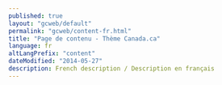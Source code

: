 ```yaml
---
published: true
layout: "gcweb/default"
permalink: "gcweb/content-fr.html"
title: "Page de contenu - Thème Canada.ca"
language: fr
altLangPrefix: "content"
dateModified: "2014-05-27"
description: French description / Description en français
---
```


